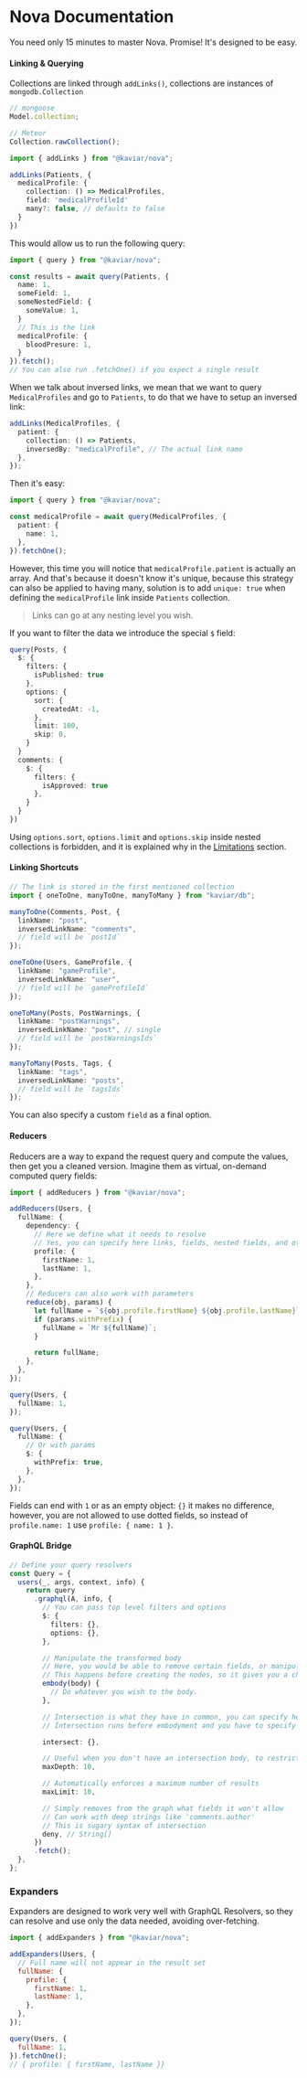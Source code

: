 # Nova Documentation

You need only 15 minutes to master Nova. Promise! It's designed to be easy.

#### Linking & Querying

Collections are linked through `addLinks()`, collections are instances of `mongodb.Collection`

```typescript
// mongoose
Model.collection;

// Meteor
Collection.rawCollection();
```

```typescript
import { addLinks } from "@kaviar/nova";

addLinks(Patients, {
  medicalProfile: {
    collection: () => MedicalProfiles,
    field: 'medicalProfileId'
    many?: false, // defaults to false
  }
})
```

This would allow us to run the following query:

```typescript
import { query } from "@kaviar/nova";

const results = await query(Patients, {
  name: 1,
  someField: 1,
  someNestedField: {
    someValue: 1,
  }
  // This is the link
  medicalProfile: {
    bloodPresure: 1,
  }
}).fetch();
// You can also run .fetchOne() if you expect a single result
```

When we talk about inversed links, we mean that we want to query `MedicalProfiles` and go to `Patients`, to do that we have to setup an inversed link:

```typescript
addLinks(MedicalProfiles, {
  patient: {
    collection: () => Patients,
    inversedBy: "medicalProfile", // The actual link name
  },
});
```

Then it's easy:

```typescript
import { query } from "@kaviar/nova";

const medicalProfile = await query(MedicalProfiles, {
  patient: {
    name: 1,
  },
}).fetchOne();
```

However, this time you will notice that `medicalProfile.patient` is actually an array. And that's because it doesn't know it's unique, because this strategy can also be applied to having many, solution is to add `unique: true` when defining the `medicalProfile` link inside `Patients` collection.

> Links can go at any nesting level you wish.

If you want to filter the data we introduce the special `$` field:

```typescript
query(Posts, {
  $: {
    filters: {
      isPublished: true
    },
    options: {
      sort: {
        createdAt: -1,
      },
      limit: 100,
      skip: 0,
    }
  }
  comments: {
    $: {
      filters: {
        isApproved: true
      },
    }
  }
})
```

Using `options.sort`, `options.limit` and `options.skip` inside nested collections is forbidden, and it is explained why in the [Limitations](./limitations.md) section.

#### Linking Shortcuts

```typescript
// The link is stored in the first mentioned collection
import { oneToOne, manyToOne, manyToMany } from "kaviar/db";

manyToOne(Comments, Post, {
  linkName: "post",
  inversedLinkName: "comments",
  // field will be `postId`
});

oneToOne(Users, GameProfile, {
  linkName: "gameProfile",
  inversedLinkName: "user",
  // field will be `gameProfileId`
});

oneToMany(Posts, PostWarnings, {
  linkName: "postWarnings",
  inversedLinkName: "post", // single
  // field will be `postWarningsIds`
});

manyToMany(Posts, Tags, {
  linkName: "tags",
  inversedLinkName: "posts",
  // field will be `tagsIds`
});
```

You can also specify a custom `field` as a final option.

#### Reducers

Reducers are a way to expand the request query and compute the values, then get you a cleaned version. Imagine them as virtual, on-demand computed query fields:

```typescript
import { addReducers } from "@kaviar/nova";

addReducers(Users, {
  fullName: {
    dependency: {
      // Here we define what it needs to resolve
      // Yes, you can specify here links, fields, nested fields, and other reducers as well
      profile: {
        firstName: 1,
        lastName: 1,
      },
    },
    // Reducers can also work with parameters
    reduce(obj, params) {
      let fullName = `${obj.profile.firstName} ${obj.profile.lastName}`;
      if (params.withPrefix) {
        fullName = `Mr ${fullName}`;
      }

      return fullName;
    },
  },
});
```

```typescript
query(Users, {
  fullName: 1,
});

query(Users, {
  fullName: {
    // Or with params
    $: {
      withPrefix: true,
    },
  },
});
```

Fields can end with `1` or as an empty object: `{}` it makes no difference, however, you are not allowed to use dotted fields, so instead of `profile.name: 1` use `profile: { name: 1 }`.

#### GraphQL Bridge

```typescript
// Define your query resolvers
const Query = {
  users(_, args, context, info) {
    return query
      .graphql(A, info, {
        // You can pass top level filters and options
        $: {
          filters: {},
          options: {},
        },

        // Manipulate the transformed body
        // Here, you would be able to remove certain fields, or manipulate the body
        // This happens before creating the nodes, so it gives you a chance to do whatever you wish
        embody(body) {
          // Do whatever you wish to the body.
        },

        // Intersection is what they have in common, you can specify here a query-like Body
        // Intersection runs before embodyment and you have to specify `$: 1` in the body if you want parameterable queries

        intersect: {},

        // Useful when you don't have an intersection body, to restrict the limit of depth, to avoid a nested GraphQL attack
        maxDepth: 10,

        // Automatically enforces a maximum number of results
        maxLimit: 10,

        // Simply removes from the graph what fields it won't allow
        // Can work with deep strings like 'comments.author'
        // This is sugary syntax of intersection
        deny, // String[]
      })
      .fetch();
  },
};
```

### Expanders

Expanders are designed to work very well with GraphQL Resolvers, so they can resolve and use only the data needed, avoiding over-fetching.

```js
import { addExpanders } from "@kaviar/nova";

addExpanders(Users, {
  // Full name will not appear in the result set
  fullName: {
    profile: {
      firstName: 1,
      lastName: 1,
    },
  },
});

query(Users, {
  fullName: 1,
}).fetchOne();
// { profile: { firstName, lastName }}
```
